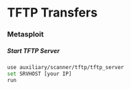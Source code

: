 # TFTP Transfers

### Metasploit

##### Start TFTP Server
```bash
use auxiliary/scanner/tftp/tftp_server
set SRVHOST [your IP]
run
```